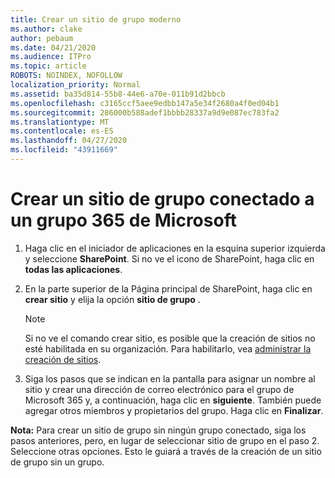 ```yaml
---
title: Crear un sitio de grupo moderno
ms.author: clake
author: pebaum
ms.date: 04/21/2020
ms.audience: ITPro
ms.topic: article
ROBOTS: NOINDEX, NOFOLLOW
localization_priority: Normal
ms.assetid: ba35d814-55b8-44e6-a70e-011b91d2bbcb
ms.openlocfilehash: c3165ccf5aee9edbb147a5e34f2680a4f0ed04b1
ms.sourcegitcommit: 286000b588adef1bbbb28337a9d9e087ec783fa2
ms.translationtype: MT
ms.contentlocale: es-ES
ms.lasthandoff: 04/27/2020
ms.locfileid: "43911669"
---
```

# <a name="create-an-microsoft-365-group-connected-team-site"></a>Crear un sitio de grupo conectado a un grupo 365 de Microsoft

1. Haga clic en el iniciador de aplicaciones en la esquina superior izquierda y seleccione **SharePoint**. Si no ve el icono de SharePoint, haga clic en **todas las aplicaciones**.
    
2. En la parte superior de la Página principal de SharePoint, haga clic en **crear sitio** y elija la opción **sitio de grupo** . 
    
    > [!NOTE]
    > Si no ve el comando crear sitio, es posible que la creación de sitios no esté habilitada en su organización. Para habilitarlo, vea [administrar la creación de sitios](https://go.microsoft.com/fwlink/?linkid=2009644). 
  
3. Siga los pasos que se indican en la pantalla para asignar un nombre al sitio y crear una dirección de correo electrónico para el grupo de Microsoft 365 y, a continuación, haga clic en **siguiente**. También puede agregar otros miembros y propietarios del grupo. Haga clic en **Finalizar**.
  
 **Nota:** Para crear un sitio de grupo sin ningún grupo conectado, siga los pasos anteriores, pero, en lugar de seleccionar sitio de grupo en el paso 2. Seleccione otras opciones. Esto le guiará a través de la creación de un sitio de grupo sin un grupo. 
    

